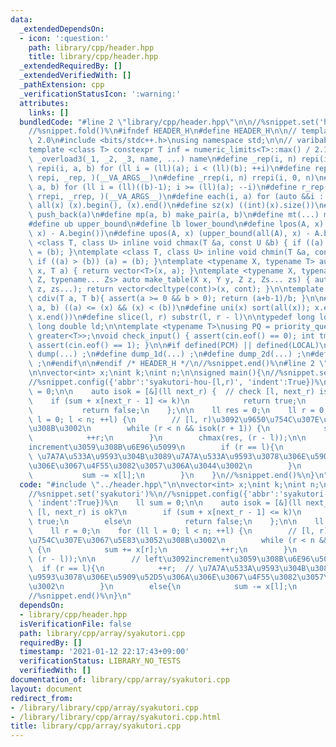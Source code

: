 ```yaml
---
data:
  _extendedDependsOn:
  - icon: ':question:'
    path: library/cpp/header.hpp
    title: library/cpp/header.hpp
  _extendedRequiredBy: []
  _extendedVerifiedWith: []
  _pathExtension: cpp
  _verificationStatusIcon: ':warning:'
  attributes:
    links: []
  bundledCode: "#line 2 \"library/cpp/header.hpp\"\n\n//%snippet.set('header')%\n\
    //%snippet.fold()%\n#ifndef HEADER_H\n#define HEADER_H\n\n// template version\
    \ 2.0\n#include <bits/stdc++.h>\nusing namespace std;\n\n// varibable settings\n\
    template <class T> constexpr T inf = numeric_limits<T>::max() / 2.1;\n\n#define\
    \ _overload3(_1, _2, _3, name, ...) name\n#define _rep(i, n) repi(i, 0, n)\n#define\
    \ repi(i, a, b) for (ll i = (ll)(a); i < (ll)(b); ++i)\n#define rep(...) _overload3(__VA_ARGS__,\
    \ repi, _rep, )(__VA_ARGS__)\n#define _rrep(i, n) rrepi(i, 0, n)\n#define rrepi(i,\
    \ a, b) for (ll i = (ll)((b)-1); i >= (ll)(a); --i)\n#define r_rep(...) _overload3(__VA_ARGS__,\
    \ rrepi, _rrep, )(__VA_ARGS__)\n#define each(i, a) for (auto &&i : a)\n#define\
    \ all(x) (x).begin(), (x).end()\n#define sz(x) ((int)(x).size())\n#define pb(a)\
    \ push_back(a)\n#define mp(a, b) make_pair(a, b)\n#define mt(...) make_tuple(__VA_ARGS__)\n\
    #define ub upper_bound\n#define lb lower_bound\n#define lpos(A, x) (lower_bound(all(A),\
    \ x) - A.begin())\n#define upos(A, x) (upper_bound(all(A), x) - A.begin())\ntemplate\
    \ <class T, class U> inline void chmax(T &a, const U &b) { if ((a) < (b)) (a)\
    \ = (b); }\ntemplate <class T, class U> inline void chmin(T &a, const U &b) {\
    \ if ((a) > (b)) (a) = (b); }\ntemplate <typename X, typename T> auto make_table(X\
    \ x, T a) { return vector<T>(x, a); }\ntemplate <typename X, typename Y, typename\
    \ Z, typename... Zs> auto make_table(X x, Y y, Z z, Zs... zs) { auto cont = make_table(y,\
    \ z, zs...); return vector<decltype(cont)>(x, cont); }\n\ntemplate <class T> T\
    \ cdiv(T a, T b){ assert(a >= 0 && b > 0); return (a+b-1)/b; }\n\n#define is_in(x,\
    \ a, b) ((a) <= (x) && (x) < (b))\n#define uni(x) sort(all(x)); x.erase(unique(all(x)),\
    \ x.end())\n#define slice(l, r) substr(l, r - l)\n\ntypedef long long ll;\ntypedef\
    \ long double ld;\n\ntemplate <typename T>\nusing PQ = priority_queue<T, vector<T>,\
    \ greater<T>>;\nvoid check_input() { assert(cin.eof() == 0); int tmp; cin >> tmp;\
    \ assert(cin.eof() == 1); }\n\n#if defined(PCM) || defined(LOCAL)\n#else\n#define\
    \ dump(...) ;\n#define dump_1d(...) ;\n#define dump_2d(...) ;\n#define cerrendl\
    \ ;\n#endif\n\n#endif /* HEADER_H */\n//%snippet.end()%\n#line 2 \"library/cpp/array/syakutori.cpp\"\
    \n\nvector<int> x;\nint k;\nint n;\n\nsigned main(){\n//%snippet.set('syakutori')%\n\
    //%snippet.config({'abbr':'syakutori-hou-[l,r)', 'indent':True})%\n    ll sum\
    \ = 0;\n\n    auto isok = [&](ll next_r) {  // check [l, next_r) is ok?\n    \
    \    if (sum + x[next_r - 1] <= k)\n            return true;\n        else\n \
    \           return false;\n    };\n\n    ll res = 0;\n    ll r = 0;\n    for (ll\
    \ l = 0; l < n; ++l) {\n        // [l, r)\u3092\u9650\u754C\u307E\u3067\u5E83\u3052\
    \u308B\u3002\n        while (r < n && isok(r + 1)) {\n            sum += x[r];\n\
    \            ++r;\n        }\n        chmax(res, (r - l));\n\n        // left\u3092\
    increment\u3059\u308B\u6E96\u5099\n        if (r == l){\n            ++r;  //\
    \ \u7A7A\u533A\u9593\u304B\u3089\u7A7A\u533A\u9593\u3078\u306E\u5909\u52D5\u306A\
    \u306E\u3067\u4F55\u3082\u3057\u306A\u3044\u3002\n        }\n        else{\n \
    \           sum -= x[l];\n        }\n    }\n//%snippet.end()%\n}\n"
  code: "#include \"../header.hpp\"\n\nvector<int> x;\nint k;\nint n;\n\nsigned main(){\n\
    //%snippet.set('syakutori')%\n//%snippet.config({'abbr':'syakutori-hou-[l,r)',\
    \ 'indent':True})%\n    ll sum = 0;\n\n    auto isok = [&](ll next_r) {  // check\
    \ [l, next_r) is ok?\n        if (sum + x[next_r - 1] <= k)\n            return\
    \ true;\n        else\n            return false;\n    };\n\n    ll res = 0;\n\
    \    ll r = 0;\n    for (ll l = 0; l < n; ++l) {\n        // [l, r)\u3092\u9650\
    \u754C\u307E\u3067\u5E83\u3052\u308B\u3002\n        while (r < n && isok(r + 1))\
    \ {\n            sum += x[r];\n            ++r;\n        }\n        chmax(res,\
    \ (r - l));\n\n        // left\u3092increment\u3059\u308B\u6E96\u5099\n      \
    \  if (r == l){\n            ++r;  // \u7A7A\u533A\u9593\u304B\u3089\u7A7A\u533A\
    \u9593\u3078\u306E\u5909\u52D5\u306A\u306E\u3067\u4F55\u3082\u3057\u306A\u3044\
    \u3002\n        }\n        else{\n            sum -= x[l];\n        }\n    }\n\
    //%snippet.end()%\n}\n"
  dependsOn:
  - library/cpp/header.hpp
  isVerificationFile: false
  path: library/cpp/array/syakutori.cpp
  requiredBy: []
  timestamp: '2021-01-12 22:17:43+09:00'
  verificationStatus: LIBRARY_NO_TESTS
  verifiedWith: []
documentation_of: library/cpp/array/syakutori.cpp
layout: document
redirect_from:
- /library/library/cpp/array/syakutori.cpp
- /library/library/cpp/array/syakutori.cpp.html
title: library/cpp/array/syakutori.cpp
---
```

